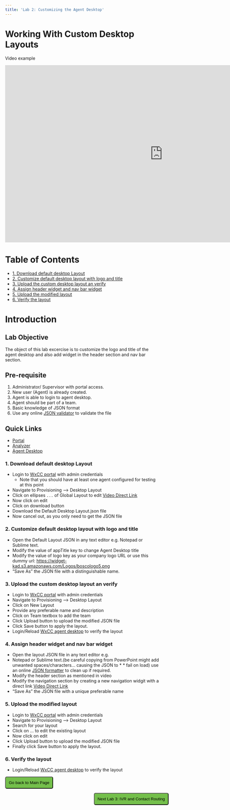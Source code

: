 ```yaml
---
title: 'Lab 2: Customizing the Agent Desktop'
---
```


# Working With Custom Desktop Layouts

Video example

<iframe width="1024" height="576" src="https://www.youtube-nocookie.com/embed/ZYFwqEjZLWM?rel=0" title="WxCC Customizing Agent Desktop Lab" frameborder="0" allow="accelerometer; autoplay; clipboard-write; encrypted-media; gyroscope; picture-in-picture" allowfullscreen></iframe>

# Table of Contents

- [1. Download default desktop Layout](#1-download-default-desktop-layout)
- [2. Customize default desktop layout with logo and title](#2-customize-default-desktop-layout-with-logo-and-title)
- [3. Upload the custom desktop layout an verify](#3-upload-the-custom-desktop-layout-an-verify)
- [4. Assign header widget and nav bar widget](#4-assign-header-widget-and-nav-bar-widget)
- [5. Upload the modified layout](#5-upload-the-modified-layout)
- [6. Verify the layout](#6-verify-the-layout)

# Introduction

## Lab Objective

The object of this lab excercise is to customize the logo and title of the agent desktop and also add widget in the header section and nav bar section.

## Pre-requisite

1. Administrator/ Supervisor with portal access​.
2. New user (Agent) is already created​.
3. Agent is able to login to agent desktop​.
4. Agent should be part of a team​.
5. Basic knowledge of JSON format​
6. Use any online [JSON validator](https://jsonlint.com) to validate the file​

## Quick Links

- <a href="https://portal.wxcc-us1.cisco.com/portal" target="_blank">Portal</a>
- <a href="https://analyzer.wxcc-us1.cisco.com/analyzer/home" target="_blank">Analyzer</a>
- <a href="https://desktop.wxcc-us1.cisco.com" target="_blank">Agent Desktop</a>

### 1. Download default desktop Layout

- Login to [WxCC portal](https://portal.cjp.cisco.com/portal/home.html) with admin credentials​
  - Note that you should have at least one agent configured for testing at this point
- Navigate to Provisioning --> Desktop Layout​
- Click on ellipses `...` of Global Layout to edit [Video Direct Link](https://www.youtube.com/embed/ZYFwqEjZLWM?start=150)
- Now click on edit
- Click on download button ​
- Download the Default Desktop Layout.json file​
- Now cancel out, as you only need to get the JSON file

### 2. Customize default desktop layout with logo and title

- Open the Default Layout JSON in any text editor e.g. Notepad or Sublime text.​
- Modify the value of appTitle key to change Agent Desktop title ​
- Modify the value of logo key as your company logo URL or use this dummy url: https://widget-kad.s3.amazonaws.com/Logos/boscologo5.png
- “Save As” the JSON file with a distinguishable name.

### 3. Upload the custom desktop layout an verify

- Login to [WxCC portal](https://portal.cjp.cisco.com/portal/home.html) with admin credentials​
- Navigate to Provisioning --> Desktop Layout​
- Click on New Layout
- Provide any preferable name and description ​
- Click on Team textbox to add the team ​
- Click Upload button to upload the modified JSON file​
- Click Save button to apply the layout.
- Login/Reload [WxCC agent desktop](https://desktop.wxcc-us1.cisco.com) to verify the layout

### 4. Assign header widget and nav bar widget

- Open the layout JSON file in any text editor e.g.
- Notepad or Sublime text.(be careful copying from PowerPoint might add unwanted spaces/characters... causing the JSON to \* \* fail on load) use an online [JSON formatter](https://jsonformatter.org/) to clean up if required.​
- Modify the header section as mentioned in video
- Modify the navigation section by creating a new navigation widgit with a direct link​ [Video Direct Link](https://www.youtube.com/embed/ZYFwqEjZLWM?start=330)
- “Save As” the JSON file with a unique preferable name

### 5. Upload the modified layout

- Login to [WxCC portal](https://portal.cjp.cisco.com/portal/home.html) with admin credentials​
- Navigate to Provisioning --> Desktop Layout​
- Search for your layout ​
- Click on ... to edit the existing layout​
- Now click on edit
- Click Upload button to upload the modified JSON file​
- Finally click Save button to apply the layout.

### 6. Verify the layout

- Login/Reload [WxCC agent desktop](https://desktop.wxcc-us1.cisco.com) to verify the layout

<script>
function mainPage() {window.location.href = "https://wxcctechsummit.github.io/wxcclabguides/LabLibrarynew";}
</script>

<div id="button-row">
	<button onclick="mainPage()" style="
  border-radius: 5px;
  background-color: rgb(116,191,75);
  padding: 10px;">Go back to Main Page</button>

<button onclick="nextLab()" style="
  position: absolute;
  right: 200px;
  border-radius: 5px;
  background-color: rgb(116,191,75);
  padding: 10px;">Next Lab 3: IVR and Contact Routing</button>

</div>
